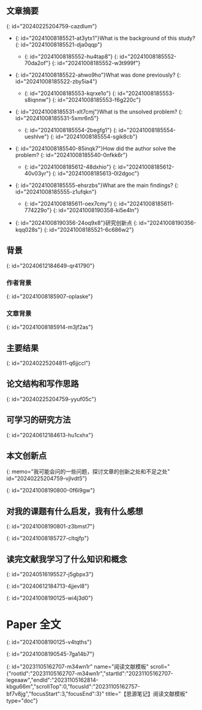 

## 文章摘要
{: id="20240225204759-cazdlum"}

* {: id="20241008185521-at3ytx1"}What is the background of this study?
  {: id="20241008185521-dja0qqp"}

  * {: id="20241008185552-hu4tap8"}
    {: id="20241008185552-70da2of"}
  {: id="20241008185552-w3t999f"}
* {: id="20241008185522-ahwo9ho"}What was done previously?
  {: id="20241008185522-zby5ia4"}

  * {: id="20241008185553-kqrxe1o"}
    {: id="20241008185553-s8iqnnw"}
  {: id="20241008185553-f6g220c"}
* {: id="20241008185531-xlt7cmj"}What is the unsolved problem?
  {: id="20241008185531-5xmr6n5"}

  * {: id="20241008185554-2begfg1"}
    {: id="20241008185554-ueshlve"}
  {: id="20241008185554-sgik8cb"}
* {: id="20241008185540-85inqk7"}How did the author solve the problem?
  {: id="20241008185540-0nfkk6r"}

  * {: id="20241008185612-48dxhio"}
    {: id="20241008185612-40v03yr"}
  {: id="20241008185613-0l2dgoc"}
* {: id="20241008185555-ehsrzbs"}What are the main findings?
  {: id="20241008185555-z1ufqkn"}

  * {: id="20241008185611-oex7cmy"}
    {: id="20241008185611-774229o"}
  {: id="20241008190358-ki5e4ln"}
* {: id="20241008190356-24oq9x8"}研究创新点
  {: id="20241008190356-kqq028s"}
{: id="20241008185521-6c686w2"}

## 背景
{: id="20240612184649-qr41790"}

### 作者背景
{: id="20241008185907-oplaske"}

### 文章背景
{: id="20241008185914-m3jf2as"}

## 主要结果
{: id="20240225204811-q6jjccl"}

## 论文结构和写作思路
{: id="20240225204759-yyuf05c"}

## 可学习的研究方法
{: id="20240612184613-hu1cxhx"}

## 本文创新点
{: memo="我可能会问的一些问题，探讨文章的创新之处和不足之处" id="20240225204759-vjlvdt5"}

{: id="20241008190800-0f6i9gw"}

## 对我的课题有什么启发，我有什么感想
{: id="20241008190801-z3bmst7"}

{: id="20241008185727-cltqjfp"}

## 读完文献我学习了什么知识和概念
{: id="20240516195527-j5gbpx3"}

{: id="20240612184713-4jjevl8"}

{: id="20241008190125-wi4j3d0"}

# Paper 全文
{: id="20241008190125-v4tqths"}

{: id="20241008190545-7ga14b7"}

{: id="20231105162707-m34wn1r" name="阅读文献模板" scroll="&#123;&quot;rootId&quot;:&quot;20231105162707-m34wn1r&quot;,&quot;startId&quot;:&quot;20231105162707-legeaaw&quot;,&quot;endId&quot;:&quot;20231105162814-kbgu66m&quot;,&quot;scrollTop&quot;:0,&quot;focusId&quot;:&quot;20231105162757-bf7v8jg&quot;,&quot;focusStart&quot;:3,&quot;focusEnd&quot;:3&#125;" title="【思源笔记】阅读文献模板" type="doc"}